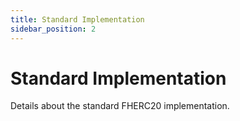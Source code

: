 ```yaml
---
title: Standard Implementation
sidebar_position: 2
---
```


# Standard Implementation

Details about the standard FHERC20 implementation. 
